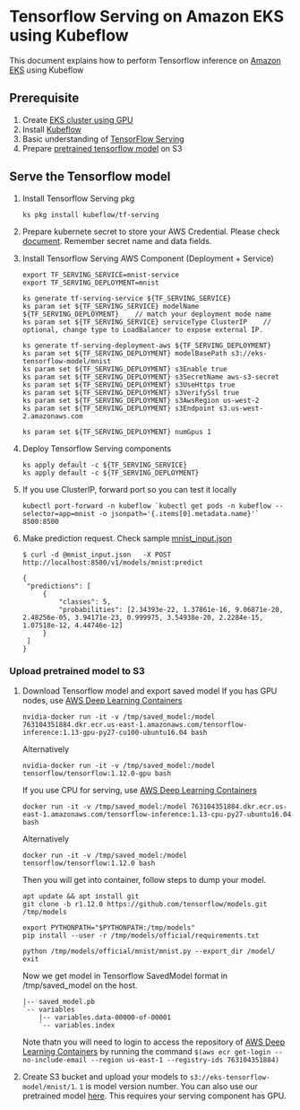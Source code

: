 # Tensorflow Serving on Amazon EKS using Kubeflow
This document explains how to perform Tensorflow inference on [Amazon EKS](https://aws.amazon.com/eks/) using Kubeflow

## Prerequisite
1. Create [EKS cluster using GPU](eks-gpu.md)
2. Install [Kubeflow](kubeflow.md)
3. Basic understanding of [TensorFlow Serving](https://www.tensorflow.org/serving/)
4. Prepare [pretrained tensorflow model](#upload-pretrained-model-to-s3) on S3

## Serve the Tensorflow model

1. Install Tensorflow Serving pkg
   ```
   ks pkg install kubeflow/tf-serving
   ```

2. Prepare kubernete secret to store your AWS Credential. Please check [document](aws-credential-secret.md). Remember secret name and data fields.

3. Install Tensorflow Serving AWS Component (Deployment + Service)
   ```
   export TF_SERVING_SERVICE=mnist-service
   export TF_SERVING_DEPLOYMENT=mnist

   ks generate tf-serving-service ${TF_SERVING_SERVICE}
   ks param set ${TF_SERVING_SERVICE} modelName ${TF_SERVING_DEPLOYMENT}    // match your deployment mode name
   ks param set ${TF_SERVING_SERVICE} serviceType ClusterIP    // optional, change type to LoadBalancer to expose external IP.

   ks generate tf-serving-deployment-aws ${TF_SERVING_DEPLOYMENT}
   ks param set ${TF_SERVING_DEPLOYMENT} modelBasePath s3://eks-tensorflow-model/mnist
   ks param set ${TF_SERVING_DEPLOYMENT} s3Enable true
   ks param set ${TF_SERVING_DEPLOYMENT} s3SecretName aws-s3-secret
   ks param set ${TF_SERVING_DEPLOYMENT} s3UseHttps true
   ks param set ${TF_SERVING_DEPLOYMENT} s3VerifySsl true
   ks param set ${TF_SERVING_DEPLOYMENT} s3AwsRegion us-west-2
   ks param set ${TF_SERVING_DEPLOYMENT} s3Endpoint s3.us-west-2.amazonaws.com

   ks param set ${TF_SERVING_DEPLOYMENT} numGpus 1
   ```
4. Deploy Tensorflow Serving components

   ```
   ks apply default -c ${TF_SERVING_SERVICE}
   ks apply default -c ${TF_SERVING_DEPLOYMENT}
   ```

5. If you use ClusterIP, forward port so you can test it locally

   ```
   kubectl port-forward -n kubeflow `kubectl get pods -n kubeflow --selector=app=mnist -o jsonpath='{.items[0].metadata.name}'` 8500:8500
   ```

6. Make prediction request. Check sample [mnist_input.json](samples/tensorflow-serving/mnist_input.json)

   ```
   $ curl -d @mnist_input.json   -X POST http://localhost:8500/v1/models/mnist:predict

   {
    "predictions": [
        {
            "classes": 5,
            "probabilities": [2.34393e-22, 1.37861e-16, 9.06871e-20, 2.48256e-05, 3.94171e-23, 0.999975, 3.54938e-20, 2.2284e-15, 1.07518e-12, 4.44746e-12]
        }
    ]
   }
   ```


### Upload pretrained model to S3

1. Download Tensorflow model and export saved model
   If you has GPU nodes, use [AWS Deep Learning Containers](https://aws.amazon.com/machine-learning/containers/)
   ```
   nvidia-docker run -it -v /tmp/saved_model:/model 763104351884.dkr.ecr.us-east-1.amazonaws.com/tensorflow-inference:1.13-gpu-py27-cu100-ubuntu16.04 bash 
   ``` 
   Alternatively 
   ```
   nvidia-docker run -it -v /tmp/saved_model:/model tensorflow/tensorflow:1.12.0-gpu bash
   ```

   If you use CPU for serving, use [AWS Deep Learning Containers](https://aws.amazon.com/machine-learning/containers/)

   ```
   docker run -it -v /tmp/saved_model:/model 763104351884.dkr.ecr.us-east-1.amazonaws.com/tensorflow-inference:1.13-cpu-py27-ubuntu16.04 bash 
   ```
   Alternatively 
   ```
   docker run -it -v /tmp/saved_model:/model tensorflow/tensorflow:1.12.0 bash
   ```

   Then you will get into container, follow steps to dump your model.

   ```
   apt update && apt install git
   git clone -b r1.12.0 https://github.com/tensorflow/models.git /tmp/models

   export PYTHONPATH="$PYTHONPATH:/tmp/models"
   pip install --user -r /tmp/models/official/requirements.txt

   python /tmp/models/official/mnist/mnist.py --export_dir /model/
   exit
   ```
   Now we get model in Tensorflow SavedModel format in /tmp/saved_model on the host.
   ```
   |-- saved_model.pb
   `-- variables
       |-- variables.data-00000-of-00001
       `-- variables.index
   ```

   Note thatn you will need to login to access the repository of [AWS Deep Learning Containers](https://aws.amazon.com/machine-learning/containers/) by running the command `$(aws ecr get-login --no-include-email --region us-east-1 --registry-ids 763104351884)`  

2. Create S3 bucket and upload your models to `s3://eks-tensorflow-model/mnist/1`. `1` is model version number. You can also use our pretrained model [here](samples/tensorflow-serving/model). This requires your serving component has GPU.
